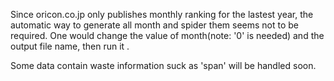 Since oricon.co.jp only publishes monthly ranking for the lastest year, the automatic way to generate all month and spider them seems not to be required. One would change the value of month(note: '0' is needed) and the output file name, then run it .

Some data contain waste information suck as 'span' will be handled soon.


